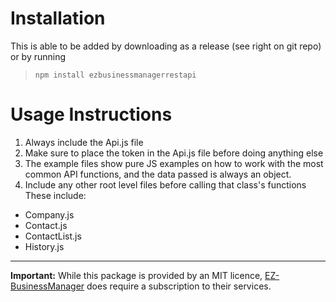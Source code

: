# Installation  
This is able to be added by downloading as a release (see right on git repo) or by running

> `npm install ezbusinessmanagerrestapi`

  
# Usage Instructions  
  
1. Always include the Api.js file
2. Make sure to place the token in the Api.js file before doing anything else  
3. The example files show pure JS examples on how to work with the most common API functions, and the data passed is always an object.  
4. Include any other root level files before calling that class's functions These include:  
  
- Company.js  
- Contact.js  
- ContactList.js  
- History.js  
  
 ___
**Important:** While this package is provided by an MIT licence, [EZ-BusinessManager](https://ezbusinessmanager.com) does require a subscription to their services.